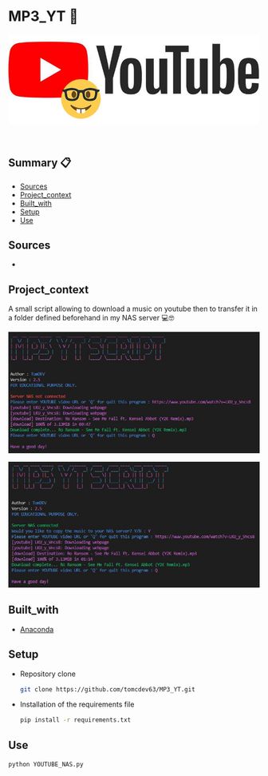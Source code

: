 # MP3_YT 🎵

![Screenshot](https://github.com/tomcdev63/MP3_YT/blob/main/data/Capture0.JPG?raw=true)

<!-- PROJECT LOGO -->
<br />
<p align="center">

<!-- SOMMAIRE -->
## Summary 📋

* [Sources](#sources)
* [Project_context](#project_context)
* [Built_with](#built_with)
* [Setup](#setup)
* [Use](#usage)
 
<!-- SOURCES -->
## Sources

* 

<!-- CONTEXTE DU PROJET -->
## Project_context 

A small script allowing to download a music on youtube then to transfer it in a folder defined beforehand in my NAS server 💻🤓

![Screenshot](https://github.com/tomcdev63/MP3_YT/blob/main/data/Capture200.JPG?raw=true)

![Screenshot](https://github.com/tomcdev63/MP3_YT/blob/main/data/Capture300.JPG?raw=true)

<!-- CONSTRUIT AVEC -->
## Built_with 

* [Anaconda](https://www.anaconda.com/)

<!-- INSTALLATION -->
## Setup

* Repository clone

    ```sh
    git clone https://github.com/tomcdev63/MP3_YT.git
    ```
* Installation of the requirements file

    ```sh
    pip install -r requirements.txt
    ```

<!-- USAGE -->
## Use 

```sh
python YOUTUBE_NAS.py
```
    





